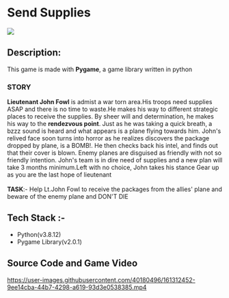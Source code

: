 # Send Supplies
<a href="https://github.com/Spectrum-CETB/Spectober_Fest/tree/main/projects_Intermediate"><img src="https://img.shields.io/badge/Projects%20-Advanced-red.svg"/></a>
<br>

## Description:

This game is made with **Pygame**, a game library written in python

<h3>STORY</h3>
<b>Lieutenant John Fowl</b> is admist a war torn area.His troops need supplies ASAP and 
there is no time to waste.He makes his way to different strategic places to receive the
supplies. By sheer will and determination, he makes his way to the <b>rendezvous point</b>.
Just as he was taking a quick breath, a bzzz sound is heard and what appears is a plane 
flying towards him. John's relived face soon turns into horror as he realizes discovers the
package dropped by plane, is a BOMB!. He then checks back his intel, and finds out that their cover
is blown. Enemy planes are disguised as friendly with not so friendly intention. John's team
is in dire need of supplies and a new plan will take 3 months minimum.Left with no choice, John takes 
his stance
Gear up as you are the last hope of lieutenant<br>
<br>
<b>TASK</b>:- Help Lt.John Fowl to receive the packages from the allies' plane and beware
		of the enemy plane and DON'T DIE
    
  
  
  ## Tech Stack :-
  - Python(v3.8.12)
  - Pygame Library(v2.0.1)
  
  
 ## Source Code and Game Video
https://user-images.githubusercontent.com/40180496/161312452-9ee14cba-44b7-4298-a619-93d3e0538385.mp4
